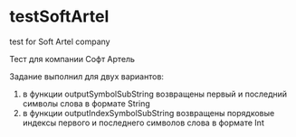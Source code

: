# testSoftArtel
test for Soft Artel company

Тест для компании Софт Артель

Задание выполнил для двух вариантов:
1. в функции outputSymbolSubString возвращены первый и последний символы слова в формате String
2. в функции outputIndexSymbolSubString возвращены порядковые индексы первого и последнего символов слова в формате Int
